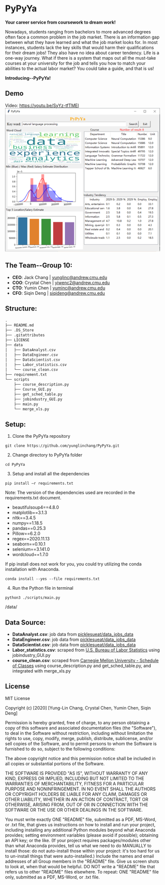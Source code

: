 # PyPyYa
**Your career service from coursework to dream work!**

Nowadays, students ranging from bachelors to more advanced degrees often face a common problem in the job market. There is an information gap between what they have learned and what the job market looks for. In most instances, students lack the key skills that would harm their qualifications for their dream jobs! They also have no idea about career tendency. Life is a one-way journey. What if there is a system that maps out all the must-take courses at your university for the job and tells you how to match your abilities to the actual labor market? You could take a guide, and that is us!

**Introducing--PyPyYa!**

## Demo
Video: https://youtu.be/SyYz-tfTMEI
![alt text](https://github.com/yunglinchang/PyPyYa/blob/master/demo/demo.jpg?raw=true)

## The Team--Group 10:
* **CEO**: Jack Chang   |  yunglinc@andrew.cmu.edu
* **COO**: Crystal Chen |  yiwenc2@andrew.cmu.edu 
* **CTO**: Yumin Chen   |  yuminc@andrew.cmu.edu 
* **CFO**: Siqin Deng   |  siqideng@andrew.cmu.edu

## Structure:
```
.
├── README.md
├── .DS_Store
├── .gitattributes
├── LICENSE
├── data
│   ├── DataAnalyst.csv           
│   ├── DataEngineer.csv             
│   ├── DataScientist.csv      
│   ├── Labor_statistics.csv
│   └── course_clean.csv
├── requirement.txt           
└── scripts
    ├── course_description.py
    ├── Course_GUI.py
    ├── get_sched_table.py
    ├── jobindustry_GUI.py
    ├── main.py
    └── merge_xls.py
```


## Setup:
1. Clone the PyPyYa repository
```
git clone https://github.com/yunglinchang/PyPyYa.git
```
2. Change directory to PyPyYa folder
```
cd PyPyYa
```
3. Setup and install all the dependencies
```
pip install –r requirements.txt
```
Note: The version of the dependencies used are recorded in the requirements.txt document.
* beautifulsoup4==4.8.0
* matplotlib==3.1.3
* nltk==3.4.5
* numpy==1.18.5
* pandas==0.25.3
* Pillow==6.2.0
* regex==2020.11.13
* seaborn==0.10.1
* selenium==3.141.0
* wordcloud==1.7.0

If pip install does not work for you, you could try utilizing the conda installation with Anaconda.
```
conda install --yes --file requirements.txt
```
4. Run the Python file in terminal
```
python3 ./scripts/main.py
```

/data/

## Data Source:
* **DataAnalyst.csv**: job data from [picklesueat/data_jobs_data](https://github.com/picklesueat/data_jobs_data)
* **DataEngineer.csv**: job data from [picklesueat/data_jobs_data](https://github.com/picklesueat/data_jobs_data)
* **DataScientist.csv**: job data from [picklesueat/data_jobs_data](https://github.com/picklesueat/data_jobs_data)
* **Labor_statistics.csv**: scraped from [U.S. Bureau of Labor Statistics](https://data.bls.gov/projections/nationalMatrix?queryParams=15-2098&ioType=o) using jobindustry_GUI.py
* **course_clean.csv**: scraped from [Carnegie Mellon University - Schedule of Classes](https://enr-apps.as.cmu.edu/open/SOC/SOCServlet/search) using course_description.py and get_sched_table.py, and integrated with merge_xls.py

## License
MIT License

Copyright (c) [2020] [Yung-Lin Chang, Crystal Chen, Yumin Chen, Siqin Deng]

Permission is hereby granted, free of charge, to any person obtaining a copy of this software and associated documentation files (the "Software"), to deal in the Software without restriction, including without limitation the rights to use, copy, modify, merge, publish, distribute, sublicense, and/or sell copies of the Software, and to permit persons to whom the Software is furnished to do so, subject to the following conditions:

The above copyright notice and this permission notice shall be included in all copies or substantial portions of the Software.

THE SOFTWARE IS PROVIDED "AS IS", WITHOUT WARRANTY OF ANY KIND, EXPRESS OR IMPLIED, INCLUDING BUT NOT LIMITED TO THE WARRANTIES OF MERCHANTABILITY, FITNESS FOR A PARTICULAR PURPOSE AND NONINFRINGEMENT. IN NO EVENT SHALL THE AUTHORS OR COPYRIGHT HOLDERS BE LIABLE FOR ANY CLAIM, DAMAGES OR OTHER LIABILITY, WHETHER IN AN ACTION OF CONTRACT, TORT OR OTHERWISE, ARISING FROM, OUT OF OR IN CONNECTION WITH THE SOFTWARE OR THE USE OR OTHER DEALINGS IN THE SOFTWARE.

You must write exactly ONE "README" file, submitted as a PDF, MS-Word, or .txt file, that gives us instructions on how to install and run your project, including installing any additional Python modules beyond what Anaconda provides; setting environment variables (please avoid if possible); obtaining an API key; or the like.  (If your project requires packages/modules other than what Anaconda provides, tell us what we need to do MANUALLY to install those: do not auto-install those within your project: it's too hard for us to un-install things that were auto-installed.)  Include the names and email addresses of all Group members in the "README" file. Give us screen shots to look at, when that would be helpful.  DO NOT write a "README" file that refers us to other "README" files elsewhere.  To repeat: ONE "README" file only, submitted as a PDF, MS-Word, or .txt file.
